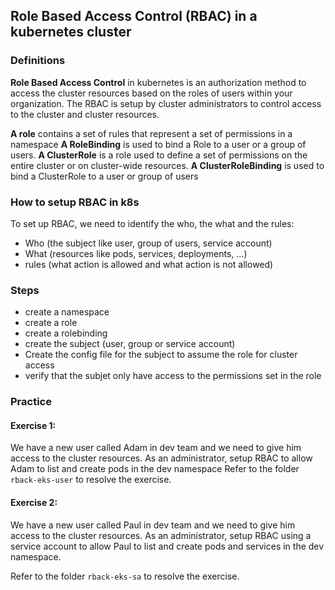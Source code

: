 ## Role Based Access Control (RBAC) in a kubernetes cluster

### Definitions
**Role Based Access Control** in kubernetes is an authorization method to access the cluster resources based on the roles of users within your organization.
The RBAC is setup by cluster administrators to control access to the cluster and cluster resources.

**A role** contains a set of rules that represent a set of permissions in a namespace
**A RoleBinding** is used to bind a Role to a user or a group of users.
**A ClusterRole** is a role used to define a set of permissions on the entire cluster or on cluster-wide resources.
**A ClusterRoleBinding** is used to bind a ClusterRole to a user or group of users

### How to setup RBAC in k8s
To set up RBAC, we need to identify the who, the what and the rules:
- Who (the subject like user, group of users, service account)
- What (resources like pods, services, deployments, ...)
- rules (what action is allowed and what action is not allowed)

### Steps
- create a namespace
- create a role
- create a rolebinding
- create the subject (user, group or service account)
- Create the config file for the subject to assume the role for cluster access
- verify that the subjet only have access to the permissions set in the role

### Practice
#### Exercise 1:
We have a new user called Adam in dev team and we need to give him access to the cluster resources. As an administrator, setup RBAC to allow Adam to list and create pods in the dev namespace
Refer to the folder `rback-eks-user` to resolve the exercise.

#### Exercise 2:

We have a new user called Paul in dev team and we need to give him access to the cluster resources. As an administrator, setup RBAC using a service account to allow Paul to list and create pods and services in the dev namespace.

Refer to the folder `rback-eks-sa` to resolve the exercise.
